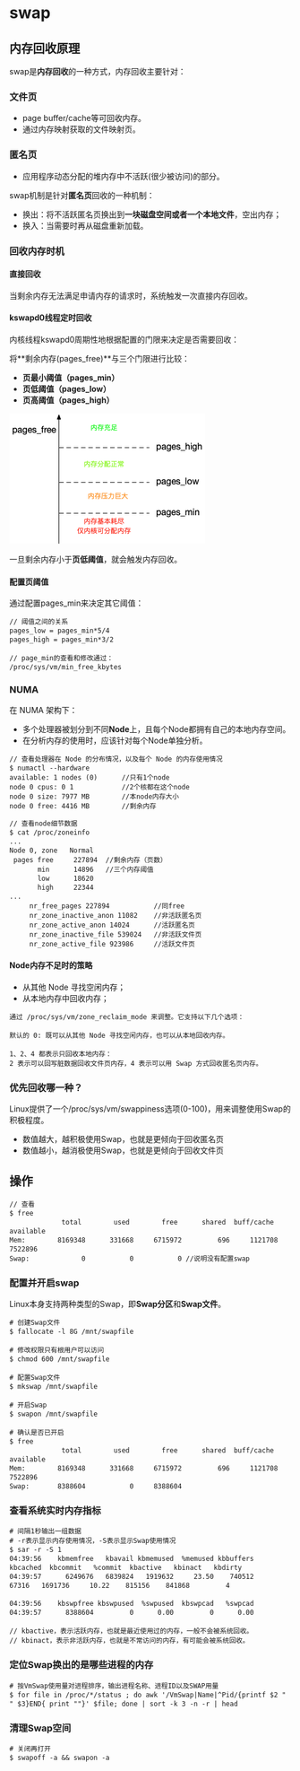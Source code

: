 # swap

## 内存回收原理

swap是**内存回收**的一种方式，内存回收主要针对：

### 文件页
- page buffer/cache等可回收内存。
- 通过内存映射获取的文件映射页。

### 匿名页
- 应用程序动态分配的堆内存中不活跃(很少被访问)的部分。

swap机制是针对**匿名页**回收的一种机制：

- 换出：将不活跃匿名页换出到**一块磁盘空间或者一个本地文件**，空出内存；
- 换入：当需要时再从磁盘重新加载。

### 回收内存时机

#### 直接回收

当剩余内存无法满足申请内存的请求时，系统触发一次直接内存回收。

#### kswapd0线程定时回收

内核线程kswapd0周期性地根据配置的门限来决定是否需要回收：

将**剩余内存(pages_free)**与三个门限进行比较：

- **页最小阈值（pages_min）**
- **页低阈值（pages_low）**
- **页高阈值（pages_high）**

![image](https://github.com/ingangi/blog/blob/master/img/kswap0.png)

一旦剩余内存小于**页低阈值**，就会触发内存回收。

#### 配置页阈值

通过配置pages_min来决定其它阈值：

```
// 阈值之间的关系
pages_low = pages_min*5/4
pages_high = pages_min*3/2

// page_min的查看和修改通过：
/proc/sys/vm/min_free_kbytes
```

### NUMA

在 NUMA 架构下：
- 多个处理器被划分到不同**Node**上，且每个Node都拥有自己的本地内存空间。
- 在分析内存的使用时，应该针对每个Node单独分析。

```
// 查看处理器在 Node 的分布情况，以及每个 Node 的内存使用情况
$ numactl --hardware
available: 1 nodes (0)      //只有1个node
node 0 cpus: 0 1            //2个核都在这个node
node 0 size: 7977 MB        //本node内存大小
node 0 free: 4416 MB        //剩余内存
```

```
// 查看node细节数据
$ cat /proc/zoneinfo
...
Node 0, zone   Normal
 pages free     227894  //剩余内存（页数）
       min      14896   //三个内存阈值
       low      18620
       high     22344
...
     nr_free_pages 227894           //同free
     nr_zone_inactive_anon 11082    //非活跃匿名页
     nr_zone_active_anon 14024      //活跃匿名页
     nr_zone_inactive_file 539024   //非活跃文件页
     nr_zone_active_file 923986     //活跃文件页
```

#### Node内存不足时的策略

- 从其他 Node 寻找空闲内存；
- 从本地内存中回收内存；

```
通过 /proc/sys/vm/zone_reclaim_mode 来调整。它支持以下几个选项：

默认的 0: 既可以从其他 Node 寻找空闲内存，也可以从本地回收内存。

1、2、4 都表示只回收本地内存：
2 表示可以回写脏数据回收文件页内存，4 表示可以用 Swap 方式回收匿名页内存。
```

### 优先回收哪一种？

Linux提供了一个/proc/sys/vm/swappiness选项(0-100)，用来调整使用Swap的积极程度。

- 数值越大，越积极使用Swap，也就是更倾向于回收匿名页
- 数值越小，越消极使用Swap，也就是更倾向于回收文件页


## 操作

```
// 查看
$ free
             total        used        free      shared  buff/cache   available
Mem:        8169348      331668     6715972         696     1121708     7522896
Swap:             0           0           0 //说明没有配置swap
```

### 配置并开启swap

Linux本身支持两种类型的Swap，即**Swap分区**和**Swap文件**。

```
# 创建Swap文件
$ fallocate -l 8G /mnt/swapfile

# 修改权限只有根用户可以访问
$ chmod 600 /mnt/swapfile

# 配置Swap文件
$ mkswap /mnt/swapfile

# 开启Swap
$ swapon /mnt/swapfile

# 确认是否已开启
$ free
             total        used        free      shared  buff/cache   available
Mem:        8169348      331668     6715972         696     1121708     7522896
Swap:       8388604           0     8388604
```

### 查看系统实时内存指标

```
# 间隔1秒输出一组数据
# -r表示显示内存使用情况，-S表示显示Swap使用情况
$ sar -r -S 1
04:39:56    kbmemfree   kbavail kbmemused  %memused kbbuffers  kbcached  kbcommit   %commit  kbactive   kbinact   kbdirty
04:39:57      6249676   6839824   1919632     23.50    740512     67316   1691736     10.22    815156    841868         4

04:39:56    kbswpfree kbswpused  %swpused  kbswpcad   %swpcad
04:39:57      8388604         0      0.00         0      0.00

// kbactive，表示活跃内存，也就是最近使用过的内存，一般不会被系统回收。
// kbinact，表示非活跃内存，也就是不常访问的内存，有可能会被系统回收。
```

### 定位Swap换出的是哪些进程的内存

```
# 按VmSwap使用量对进程排序，输出进程名称、进程ID以及SWAP用量
$ for file in /proc/*/status ; do awk '/VmSwap|Name|^Pid/{printf $2 " " $3}END{ print ""}' $file; done | sort -k 3 -n -r | head
```

### 清理Swap空间

```
# 关闭再打开
$ swapoff -a && swapon -a
```